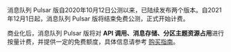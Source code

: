 
消息队列 Pulsar 版自2020年10月12日公测以来，已陆续发布两个版本。自2021年12月1日起，消息队列 Pulsar 版将结束免费公测，正式开始计费。

商业化后，消息队列 Pulsar 版将对 **API 调用、消息存储、分区主题资源占用**进行按量计费，并提供一定的免费额度，具体信息请参考 [购买指南](https://cloud.tencent.com/document/product/1179/44792)。
